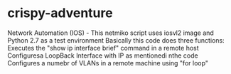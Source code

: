 # crispy-adventure
Network Automation (IOS) -
This netmiko script uses iosvl2 image and Python 2.7 as a test environment
Basically this code does three functions:
	Executes the "show ip interface brief" command in a remote host
	Configuresa LoopBack Interface with IP as mentionedi nthe code 
	Configures a numebr of VLANs in a remote machine using "for loop"

